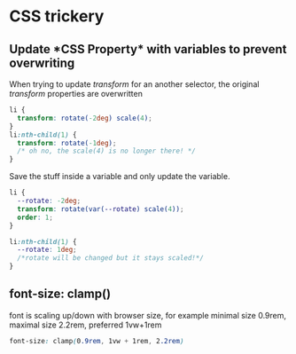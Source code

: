 # CSS trickery

## Update \*CSS Property\* with variables to prevent overwriting

When trying to update _transform_ for an another selector, the original _transform_ properties are overwritten

```css
li {
  transform: rotate(-2deg) scale(4);
}
li:nth-child(1) {
  transform: rotate(-1deg);
  /* oh no, the scale(4) is no longer there! */
}
```

Save the stuff inside a variable and only update the variable.

```css
li {
  --rotate: -2deg;
  transform: rotate(var(--rotate) scale(4));
  order: 1;
}

li:nth-child(1) {
  --rotate: 1deg;
  /*rotate will be changed but it stays scaled!*/
}
```

## font-size: clamp()
font is scaling up/down with browser size, for example minimal size 0.9rem, maximal size 2.2rem, preferred 1vw+1rem
``` css
font-size: clamp(0.9rem, 1vw + 1rem, 2.2rem)
```
